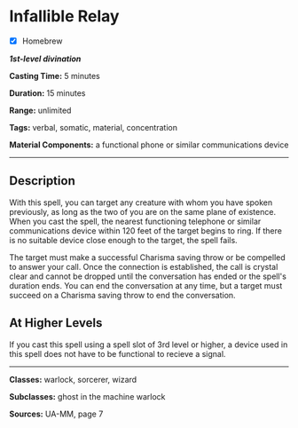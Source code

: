 # Infallible Relay

- [x] Homebrew

***1st-level divination***

**Casting Time:** 5 minutes

**Duration:** 15 minutes

**Range:** unlimited

**Tags:** verbal, somatic, material, concentration

**Material Components:** a functional phone or similar communications device

---

## Description
With this spell, you can target any creature with whom you have spoken previously, as long as the two of you are on the same plane of existence.
When you cast the spell, the nearest functioning telephone or similar communications device within 120 feet of the target begins to ring.
If there is no suitable device close enough to the target, the spell fails.

The target must make a successful Charisma saving throw or be compelled to answer your call.
Once the connection is established, the call is crystal clear and cannot be dropped until the conversation has ended or the spell's duration ends.
You can end the conversation at any time, but a target must succeed on a Charisma saving throw to end the conversation.

## At Higher Levels
If you cast this spell using a spell slot of 3rd level or higher, a device used in this spell does not have to be functional to recieve a signal.

---

**Classes:** warlock, sorcerer, wizard

**Subclasses:** ghost in the machine warlock

**Sources:** UA-MM, page 7

<!-- QA Pass Needed -->
